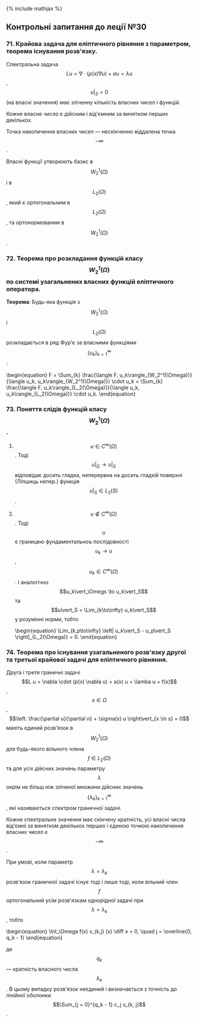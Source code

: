 <!--DEBUG-->

{% include mathjax %}

## Контрольні запитання до леції №30

### 71. Крайова задача для еліптичного рівняння з параметром, теорема існування розв'язку.

Спектральна задача $$L u = \nabla \cdot (\rho(x) \nabla u) + a u = \lambda u$$, $$u\vert_S = 0$$ (на власні значення) має зліченну кількість власних чисел і функцій. 

Кожне власне число є дійсним і від'ємним за винятком перших декількох. 

Точка накопичення власних чисел &mdash; нескінченно віддалена точка $$-\infty$$. 

Власні функції утворюють базис в $$W_2^1(\Omega)$$ і в $$L_2(\Omega)$$, який є ортогональним в $$L_2(\Omega)$$, та ортонормованим в $$W_2^1(\Omega)$$.

### 72. Теорема про розкладання функцій класу $$W_2^1 (\Omega)$$ по системі узагальнених власних функцій еліптичного оператора.

**Теорема**: Будь-яка функція з $$W_2^1(\Omega)$$ і $$L_2(\Omega)$$ розкладається в ряд Фур'є за власними функціями $$\{u_k\}_{k=1}^\infty$$:

\begin{equation}
	F = \Sum_{k} \frac{\langle F, u_k\rangle_{W_2^1(\Omega)}}{\langle u_k, u_k\rangle_{W_2^1(\Omega)}} \cdot u_k = \Sum_{k} \frac{\langle F, u_k\rangle_{L_2(\Omega)}}{\langle u_k, u_k\rangle_{L_2(\Omega)}} \cdot u_k.
\end{equation}

### 73. Поняття слідів функцій класу $$W_2^1 (\Omega)$$.

1. $$u \in C^\infty(\Omega)$$. Тоді $$u\vert_\Omega \to u\vert_S$$ відповідає досить гладка, неперервна на досить гладкій поверхні (Ліпшиць непер.) функція $$u\vert_S \in L_2(S)$$.

2. $$u\notin C^\infty(\Omega)$$. Тоді $$u$$ є границею фундаментальноъ послідовності $$u_k \to u$$, $$u_k \in C^\infty(\Omega)$$. І аналогічно $$u_k\vert_\Omegs \to u_k\vert_S$$ та $$u\vert_S = \Lim_{k\to\infty} u_k\vert_S$$ у розумінні норми, тобто

	\begin{equation}
 		\Lim_{k,p\to\infty} \left\| u_k\vert_S - u_p\vert_S \right\|_{L_2(\Omega)} = 0.
 	\end{equation}


### 74. Теорема про існування узагальненого розв'язку другої та третьої крайової задачі для еліптичного рівняння. 

Друга і третя граничні задачі $$L u = \nabla \cdot (p(x) \nabla u) + a(x) u = \lamba u + f(x)$$, $$x \in \Omega$$, $$\left. \frac{\partial u}{\partial n} + \sigma(x) u \right\vert_{x \in s} = 0$$ мають єдиний розв'язок в $$W_2^1(\Omega)$$ для будь-якого вільного члена $$f \in L_2(\Omega)$$ та для усіх дійсних значень параметру $$\lambda$$ окрім не більш ніж зліченої множини дійсних значень $$\{\lambda_k\}_{k=1}^\infty$$, які називаються _спектром_ граничної задачі.

Кожне спектральне значення має скінчену кратність, усі власні числа від'ємні за винятком декількох перших і єдиною точкою накопичення власних чисел є $$-\infty$$. 

При умові, коли параметр $$\lambda = \lambda_k$$ розв'язок граничної задачі існує тоді і лише тоді, коли вільний член $$f$$ ортогональний усім розв'язкам однорідної задачі при $$\lambda = \lambda_k$$, тобто

\begin{equation}
	\Int_\Omega f(x) v_{k,j} (x) \diff x = 0, \quad j = \overline{0, q_k - 1}
\end{equation}

де $$q_k$$ &mdash; кратність власного числа $$\lambda_k$$. В цьому випадку розв'язок неєдиний і визначається з точність до лінійної оболонки $$\Sum_{j = 0}^{q_k - 1} c_j v_{k, j}$$.
